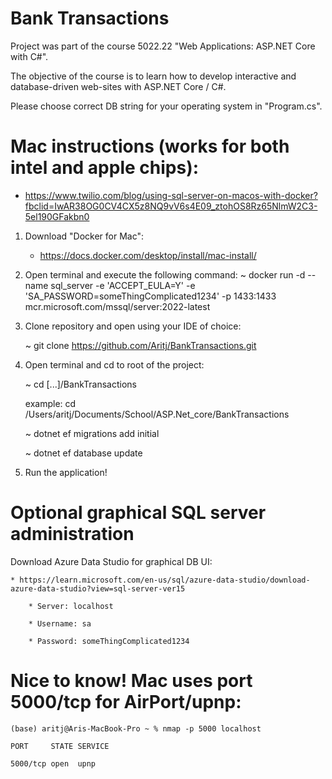 # Bank Transactions

Project was part of the course 5022.22 "Web Applications: ASP.NET Core with C#".

The objective of the course is to learn how to develop interactive and database-driven web-sites with ASP.NET Core / C#.

Please choose correct DB string for your operating system in "Program.cs".


# Mac instructions (works for both intel and apple chips):

* https://www.twilio.com/blog/using-sql-server-on-macos-with-docker?fbclid=IwAR38OG0CV4CX5z8NQ9vV6s4E09_ztohOS8Rz65NlmW2C3-5el190GFakbn0

1.  Download "Docker for Mac":
    
    * https://docs.docker.com/desktop/install/mac-install/

2.  Open terminal and execute the following command:
    ~ docker run -d --name sql_server -e 'ACCEPT_EULA=Y' -e 'SA_PASSWORD=someThingComplicated1234' -p 1433:1433 mcr.microsoft.com/mssql/server:2022-latest

3. Clone repository and open using your IDE of choice:
    
    ~ git clone https://github.com/Aritj/BankTransactions.git

4. Open terminal and cd to root of the project:
    
    ~ cd [...]/BankTransactions
    
    example: cd /Users/aritj/Documents/School/ASP.Net_core/BankTransactions
    
    ~ dotnet ef migrations add initial
    
    ~ dotnet ef database update

5.  Run the application!

# Optional graphical SQL server administration

Download Azure Data Studio for graphical DB UI:

    * https://learn.microsoft.com/en-us/sql/azure-data-studio/download-azure-data-studio?view=sql-server-ver15
    
        * Server: localhost
        
        * Username: sa
        
        * Password: someThingComplicated1234

# Nice to know! Mac uses port 5000/tcp for AirPort/upnp:

    (base) aritj@Aris-MacBook-Pro ~ % nmap -p 5000 localhost 
    
    PORT     STATE SERVICE
    
    5000/tcp open  upnp

